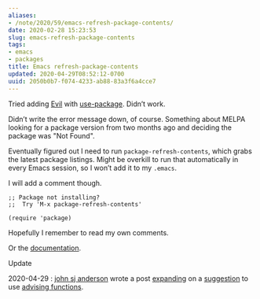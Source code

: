 ```yaml
---
aliases:
- /note/2020/59/emacs-refresh-package-contents/
date: 2020-02-28 15:23:53
slug: emacs-refresh-package-contents
tags:
- emacs
- packages
title: Emacs refresh-package-contents
updated: 2020-04-29T08:52:12-0700
uuid: 2050b0b7-f074-4233-ab88-83a3f6a4cce7
---
```


Tried adding [Evil](https://www.emacswiki.org/emacs/Evil) with
[use-package](/post/2019/11/emacs-use-package). Didn’t work.

Didn’t write the error message down, of course. Something about MELPA
looking for a package version from two months ago and deciding the
package was "Not Found".

Eventually figured out I need to run `package-refresh-contents`, which
grabs the latest package listings. Might be overkill to run that
automatically in every Emacs session, so I won’t add it to my `.emacs`.

I will add a comment though.

``` elisp
;; Package not installing?
;;  Try 'M-x package-refresh-contents'

(require 'package)
```

Hopefully I remember to read my own comments.

Or the
[documentation](https://evil.readthedocs.io/en/latest/overview.html#installation-via-package-el).

[john sj anderson]: https://genehack.org

<div class="admonition">
<p class="admonition-title">Update</p>

2020-04-29
:  [john sj anderson][] wrote a post
  [expanding](https://genehack.blog/2020/04/a-bit-of-emacs-advice/) on
  a [suggestion](https://mastodon.social/@genehack/103737652356761968)
  to use [advising
  functions](https://www.gnu.org/software/emacs/manual/html_node/elisp/Advising-Functions.html).
  
  </div>